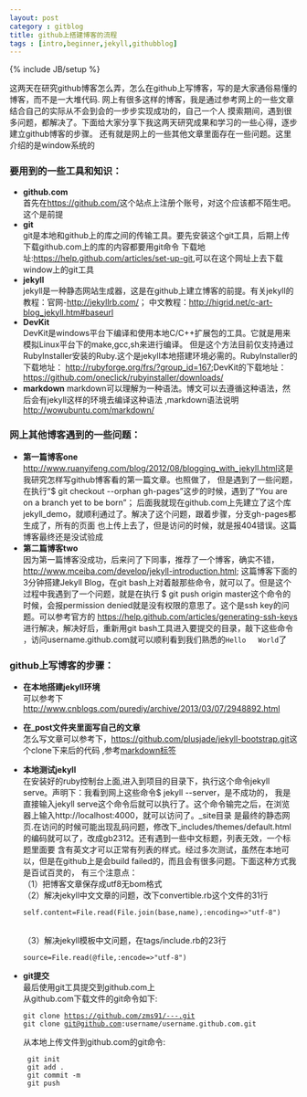 ```yaml
---
layout: post
category : gitblog
title: github上搭建博客的流程
tags : [intro,beginner,jekyll,githubblog]
---
```

{% include JB/setup %}

这两天在研究github博客怎么弄，怎么在github上写博客，写的是大家通俗易懂的博客，而不是一大堆代码.
网上有很多这样的博客，我是通过参考网上的一些文章结合自己的实际从不会到会的一步步实现成功的，自己一个人
摸索期间，遇到很多问题，都解决了。下面给大家分享下我这两天研究成果和学习的一些心得，逐步建立github博客的步骤。
还有就是网上的一些其他文章里面存在一些问题。这里介绍的是window系统的


### 要用到的一些工具和知识：

- **github.com**   
	    首先在<https://github.com/>这个站点上注册个账号，对这个应该都不陌生吧。这个是前提
- **git**  
        git是本地和github上的库之间的传输工具。要先安装这个git工具，后期上传下载github.com上的库的内容都要用git命令
        下载地址:<https://help.github.com/articles/set-up-git>,可以在这个网址上去下载window上的git工具
- **jekyll**    
        jekyll是一种静态网站生成器，这是在github上建立博客的前提。有关jekyll的教程：官网-<http://jekyllrb.com/>；
        中文教程：<http://higrid.net/c-art-blog_jekyll.htm#baseurl>
- **DevKit**    
        DevKit是windows平台下编译和使用本地C/C++扩展包的工具。它就是用来模拟Linux平台下的make,gcc,sh来进行编译。
        但是这个方法目前仅支持通过RubyInstaller安装的Ruby.这个是jekyll本地搭建环境必需的。RubyInstaller的下载地址：
        <http://rubyforge.org/frs/?group_id=167>;DevKit的下载地址：<https://github.com/oneclick/rubyinstaller/downloads/>
- **markdown** 
        markdown可以理解为一种语法。博文可以去遵循这种语法，然后会有jekyll这样的环境去编译这种语法 ,markdown语法说明<http://wowubuntu.com/markdown/> 
                    
### 网上其他博客遇到的一些问题：

- **第一篇博客one**  
        <http://www.ruanyifeng.com/blog/2012/08/blogging_with_jekyll.html>这是我研究怎样写github博客看的第一篇文章。也照做了，
        但是遇到了一些问题，在执行“$ git checkout --orphan gh-pages”这步的时候，遇到了“You are on a branch yet to be born”；
        后面我就现在github.com上先建立了这个库jekyll_demo，就顺利通过了。解决了这个问题，跟着步骤，分支gh-pages都生成了，所有的页面
        也上传上去了，但是访问的时候，就是报404错误。这篇博客最终还是没试验成               
- **第二篇博客two**  
        因为第一篇博客没成功，后来问了下同事，推荐了一个博客，确实不错，<http://www.mceiba.com/develop/jekyll-introduction.html>;
        这篇博客下面的3分钟搭建Jekyll Blog，在git bash上对着敲那些命令，就可以了。但是这个过程中我遇到了一个问题，就是在执行
        $ git push origin master这个命令的时候，会报permission denied就是没有权限的意思了。这个是ssh key的问题。可以参考官方的
        <https://help.github.com/articles/generating-ssh-keys>进行解决，解决好后，重新用git bash工具进入要提交的目录，敲下这些命令
        ，访问username.github.com就可以顺利看到我们熟悉的`Hello   World`了 

### github上写博客的步骤：

*  **在本地搭建jekyll环境**  
        可以参考下<http://www.cnblogs.com/purediy/archive/2013/03/07/2948892.html>              
*  **在_post文件夹里面写自己的文章**    
        怎么写文章可以参考下，<https://github.com/plusjade/jekyll-bootstrap.git>这个clone下来后的代码 ,参考[markdown标签](http://wowubuntu.com/markdown/)  
*  **本地测试jekyll**  
    在安装好的ruby控制台上面,进入到项目的目录下，执行这个命令jekyll serve。声明下：我看到网上这些命令$ jekyll --server，是不成功的，
    我是直接输入jekyll serve这个命令后就可以执行了。这个命令输完之后，在浏览器上输入http://localhost:4000，就可以访问了。_site目录
    是最终的静态网页.在访问的时候可能出现乱码问题，修改下_includes/themes/default.html的编码就可以了，改成gb2312。还有遇到一些中文标题，列表无效，一个标题里面要
	含有英文才可以正常有列表的样式。经过多次测试，虽然在本地可以，但是在github上是会build failed的，而且会有很多问题。下面这种方式我是百试百灵的，
        有三个注意点：  
       （1）把博客文章保存成utf8无bom格式  
       （2）解决jekyll中文文章的问题，改下convertible.rb这个文件的31行<pre><code>self.content=File.read(File.join(base,name),:encoding=>"utf-8")</code></pre>  
       （3）解决jekyll模板中文问题，在tags/include.rb的23行<pre><code>source=File.read(@file,:encode=>"utf-8")</code></pre>  
*  **git提交**  
        最后使用git工具提交到github.com上       
        从github.com下载文件的git命令如下:   
		<pre><code>git clone https://github.com/zms91/---.git  git clone git@github.com:username/username.github.com.git</code></pre>
        从本地上传文件到github.com的git命令:
		
		
        git init
        git add .
        git commit -m 
        git push
    

